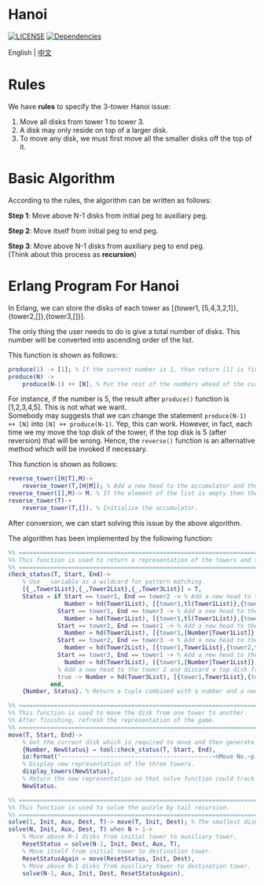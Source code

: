 # Hanoi
[![LICENSE](https://img.shields.io/cocoapods/l/AFNetworking.svg)](https://github.com/Hephaest/Hanoi/blob/master/LICENSE)
[![Dependencies](https://img.shields.io/badge/Dependencies-up%20to%20date-green.svg)](https://github.com/Hephaest/Hanoi/tree/master/src)

English | [中文](README_CN.md)

# Rules
We have **rules** to specify the 3-tower Hanoi issue:
1. Move all disks from tower 1 to tower 3.
2. A disk may only reside on top of a larger disk.
3. To move any disk, we must first move all the smaller disks off the top of it.

# Basic Algorithm
According to the rules, the algorithm can be written as follows:

**Step 1**: Move above N-1 disks from initial peg to auxiliary peg.

**Step 2**: Move itself from initial peg to end peg.

**Step 3**: Move above N-1 disks from auxiliary peg to end peg.<br>
(Think about this process as **recursion**)

# Erlang Program For Hanoi
In Erlang, we can store the disks of each tower as [{tower1, [5,4,3,2,1]},{tower2,[]},{tower3,[]}].

The only thing the user needs to do is give a total number of disks. This number will be converted into ascending order of the list.

This function is shown as follows:
```Erlang
produce(1) -> [1]; % If the current number is 1, than return [1] is fine.
produce(N) ->
    produce(N-1) ++ [N]. % Put the rest of the numbers ahead of the current number.
```
For instance, if the number is 5, the result after `produce()` function is [1,2,3,4,5]. This is not what we want.<br>
Somebody may suggests that we can change the statement `produce(N-1) ++ [N]` into `[N] ++ produce(N-1)`. Yep, this can work.
However, in fact, each time we my move the top disk of the tower, if the top disk is 5 (after reversion) that will be wrong.
Hence, the `reverse()` function is an alternative method which will be invoked if necessary.

This function is shown as follows:
```Erlang
reverse_tower([H|T],M)->
    reverse_tower(T,[H|M]); % Add a new head to the accumulator and the list will automatically be reversed.
reverse_tower([],M)-> M. % If the element of the list is empty then the reverse operation is done.
reverse_tower(T)->
    reverse_tower(T,[]). % Initialize the accumulator.
```
After conversion, we can start solving this issue by the above algorithm.

The algorithm has been implemented by the following function:
```Erlang
%% ==================================================================================================================
%% This function is used to return a representation of the towers and the disk which is required to be moved.
%% ==================================================================================================================
check_status(T, Start, End)->
    % Use _ variable as a wildcard for pattern matching.
    [{_,Tower1List},{_,Tower2List},{_,Tower3List}] = T,
    Status = if Start == tower1, End == tower2 -> % Add a new head to the tower 2 and discard a top disk from tower 1.
                Number = hd(Tower1List), [{tower1,tl(Tower1List)},{tower2,[Number|Tower2List]},{tower3,Tower3List}];
              Start == tower1, End == tower3 -> % Add a new head to the tower 3 and discard a top disk from tower 1.
                Number = hd(Tower1List), [{tower1,tl(Tower1List)},{tower2,Tower2List},{tower3,[Number|Tower3List]}];
              Start == tower2, End == tower1 -> % Add a new head to the tower 1 and discard a top disk from tower 2.
                Number = hd(Tower2List), [{tower1,[Number|Tower1List]},{tower2,tl(Tower2List)},{tower3,Tower3List}];
              Start == tower2, End == tower3 -> % Add a new head to the tower 3 and discard a top disk from tower 2.
                Number = hd(Tower2List), [{tower1,Tower1List},{tower2,tl(Tower2List)},{tower3,[Number|Tower3List]}];
              Start == tower3, End == tower1 -> % Add a new head to the tower 1 and discard a top disk from tower 3.
                Number = hd(Tower3List), [{tower1,[Number|Tower1List]},{tower2, Tower2List},{tower3,tl(Tower3List)}];
              % Add a new head to the tower 2 and discard a top disk from tower 3.
              true -> Number = hd(Tower3List), [{tower1,Tower1List},{tower2, [Number|Tower2List]},{tower3,tl(Tower3List)}]
            end,
    {Number, Status}. % Return a tuple combined with a number and a new presentation of the three towers.

%% ==================================================================================================================
%% This function is used to move the disk from one tower to another.
%% After finishing, refresh the representation of the game.
%% ==================================================================================================================
move(T, Start, End)->
    % Get the current disk which is required to move and then generate the new representation of the three towers.
    {Number, NewStatus} = tool:check_status(T, Start, End),
    io:format("-------------------------------------------~nMove No.~p disk: ~p -------> ~p ~n", [Number, Start, End]),
    % Display new representation of the three towers.
    display_towers(NewStatus),
    % Return the new representation so that solve function could track the current state.
    NewStatus.

%% ==================================================================================================================
%% This function is used to solve the puzzle by tail recursion.
%% ==================================================================================================================
solve(1, Init, Aux, Dest, T)-> move(T, Init, Dest); % The smallest disk could be easily moved to destination tower.
solve(N, Init, Aux, Dest, T) when N > 1->
    % Move above N-1 disks from initial tower to auxiliary tower.
    ResetStatus = solve(N-1, Init, Dest, Aux, T),
    % Move itself from initial tower to destination tower.
    ResetStatusAgain = move(ResetStatus, Init, Dest),
    % Move above N-1 disks from auxiliary tower to destination tower.
    solve(N-1, Aux, Init, Dest, ResetStatusAgain).
```
